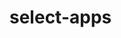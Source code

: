 # select-apps
<!-- TODO Write this at some point -->

<div data-cli-player="../casts/select-apps.cast" data-rows=30></div>
<br>
